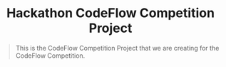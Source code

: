 # <div align="center">Hackathon CodeFlow Competition Project</div>
> This is the CodeFlow Competition Project that we are creating for the CodeFlow Competition.

